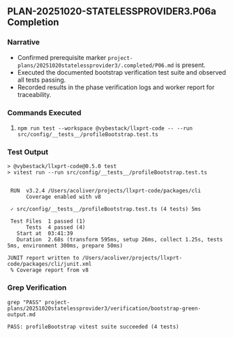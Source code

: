 ## PLAN-20251020-STATELESSPROVIDER3.P06a Completion

### Narrative
- Confirmed prerequisite marker `project-plans/20251020statelessprovider3/.completed/P06.md` is present.
- Executed the documented bootstrap verification test suite and observed all tests passing.
- Recorded results in the phase verification logs and worker report for traceability.

### Commands Executed
1. `npm run test --workspace @vybestack/llxprt-code -- --run src/config/__tests__/profileBootstrap.test.ts`

### Test Output
```
> @vybestack/llxprt-code@0.5.0 test
> vitest run --run src/config/__tests__/profileBootstrap.test.ts


 RUN  v3.2.4 /Users/acoliver/projects/llxprt-code/packages/cli
      Coverage enabled with v8

 ✓ src/config/__tests__/profileBootstrap.test.ts (4 tests) 5ms

 Test Files  1 passed (1)
      Tests  4 passed (4)
   Start at  03:41:39
   Duration  2.68s (transform 595ms, setup 26ms, collect 1.25s, tests 5ms, environment 300ms, prepare 50ms)

JUNIT report written to /Users/acoliver/projects/llxprt-code/packages/cli/junit.xml
 % Coverage report from v8
```

### Grep Verification
`grep "PASS" project-plans/20251020statelessprovider3/verification/bootstrap-green-output.md`

```
PASS: profileBootstrap vitest suite succeeded (4 tests)
```
